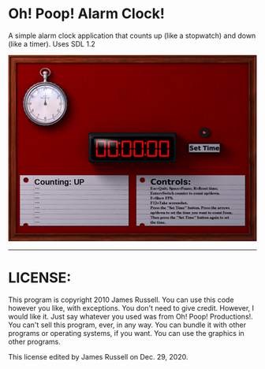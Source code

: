 # Oh! Poop! Alarm Clock!
A simple alarm clock application that counts up (like a stopwatch) and down (like a timer). Uses SDL 1.2

![alt text](media/OPP_screenshot.jpg)

--------------------------------------------

# LICENSE:

This program is copyright 2010 James Russell.
You can use this code however you like, with exceptions. You don't need to give credit.
However, I would like it. Just say whatever you used was from Oh! Poop! Productions!.
You can't sell this program, ever, in any way. You can bundle it with 
other programs or operating systems, if you want. You can use the graphics 
in other programs.

This license edited by James Russell on Dec. 29, 2020.
